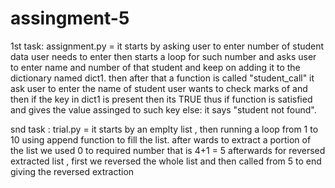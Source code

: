# assingment-5

1st task: assignment.py = it starts by asking user to enter number of student data user needs to enter then starts a loop for such number and asks user to enter name and number of that student and keep on adding it to the dictionary named dict1. then after that a function is called "student_call" it ask user to enter the name of student user wants to check marks of and then if the key in dict1 is present then its TRUE thus if function is satisfied and gives the value assinged to such key else: it says "student not found".

snd task : trial.py = it starts by an emplty list , then running a loop from 1 to 10 using append function to fill the list. after wards to extract a portion of the list we used 0 to required number that is 4+1 = 5
afterwards for reversed extracted list , first we reversed the whole list and then called from 5 to end giving the reversed extraction
